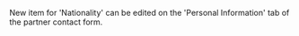 New item for 'Nationality' can be edited on the 'Personal Information'
tab of the partner contact form.
